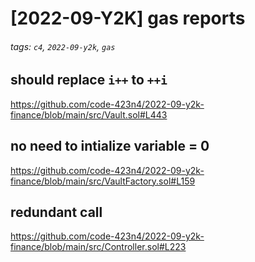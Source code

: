 # [2022-09-Y2K] gas reports

###### tags: `c4`, `2022-09-y2k`, `gas`

## should replace `i++` to `++i`
https://github.com/code-423n4/2022-09-y2k-finance/blob/main/src/Vault.sol#L443
## no need to intialize variable = 0
https://github.com/code-423n4/2022-09-y2k-finance/blob/main/src/VaultFactory.sol#L159
## redundant call
https://github.com/code-423n4/2022-09-y2k-finance/blob/main/src/Controller.sol#L223